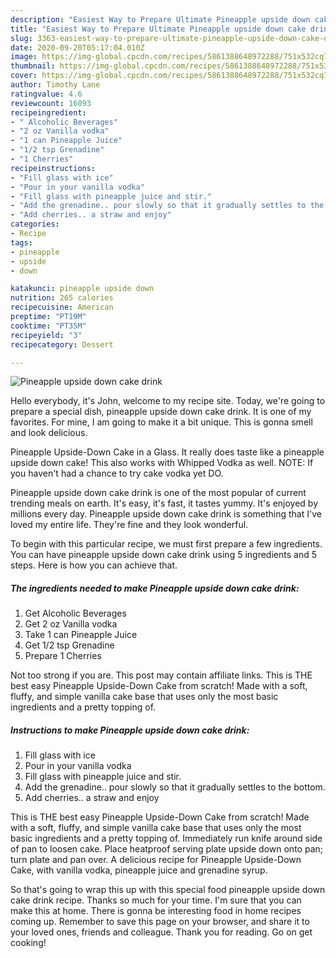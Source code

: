 ```yaml
---
description: "Easiest Way to Prepare Ultimate Pineapple upside down cake drink"
title: "Easiest Way to Prepare Ultimate Pineapple upside down cake drink"
slug: 3363-easiest-way-to-prepare-ultimate-pineapple-upside-down-cake-drink
date: 2020-09-20T05:17:04.010Z
image: https://img-global.cpcdn.com/recipes/5861388648972288/751x532cq70/pineapple-upside-down-cake-drink-recipe-main-photo.jpg
thumbnail: https://img-global.cpcdn.com/recipes/5861388648972288/751x532cq70/pineapple-upside-down-cake-drink-recipe-main-photo.jpg
cover: https://img-global.cpcdn.com/recipes/5861388648972288/751x532cq70/pineapple-upside-down-cake-drink-recipe-main-photo.jpg
author: Timothy Lane
ratingvalue: 4.6
reviewcount: 16093
recipeingredient:
- " Alcoholic Beverages"
- "2 oz Vanilla vodka"
- "1 can Pineapple Juice"
- "1/2 tsp Grenadine"
- "1 Cherries"
recipeinstructions:
- "Fill glass with ice"
- "Pour in your vanilla vodka"
- "Fill glass with pineapple juice and stir."
- "Add the grenadine.. pour slowly so that it gradually settles to the bottom."
- "Add cherries.. a straw and enjoy"
categories:
- Recipe
tags:
- pineapple
- upside
- down

katakunci: pineapple upside down 
nutrition: 265 calories
recipecuisine: American
preptime: "PT19M"
cooktime: "PT35M"
recipeyield: "3"
recipecategory: Dessert

---
```



![Pineapple upside down cake drink](https://img-global.cpcdn.com/recipes/5861388648972288/751x532cq70/pineapple-upside-down-cake-drink-recipe-main-photo.jpg)

Hello everybody, it's John, welcome to my recipe site. Today, we're going to prepare a special dish, pineapple upside down cake drink. It is one of my favorites. For mine, I am going to make it a bit unique. This is gonna smell and look delicious.

Pineapple Upside-Down Cake in a Glass. It really does taste like a pineapple upside down cake! This also works with Whipped Vodka as well. NOTE: If you haven&#39;t had a chance to try cake vodka yet DO.

Pineapple upside down cake drink is one of the most popular of current trending meals on earth. It's easy, it's fast, it tastes yummy. It's enjoyed by millions every day. Pineapple upside down cake drink is something that I've loved my entire life. They're fine and they look wonderful.


To begin with this particular recipe, we must first prepare a few ingredients. You can have pineapple upside down cake drink using 5 ingredients and 5 steps. Here is how you can achieve that.

<!--inarticleads1-->

##### The ingredients needed to make Pineapple upside down cake drink:

1. Get  Alcoholic Beverages
1. Get 2 oz Vanilla vodka
1. Take 1 can Pineapple Juice
1. Get 1/2 tsp Grenadine
1. Prepare 1 Cherries


Not too strong if you are. This post may contain affiliate links. This is THE best easy Pineapple Upside-Down Cake from scratch! Made with a soft, fluffy, and simple vanilla cake base that uses only the most basic ingredients and a pretty topping of. 

<!--inarticleads2-->

##### Instructions to make Pineapple upside down cake drink:

1. Fill glass with ice
1. Pour in your vanilla vodka
1. Fill glass with pineapple juice and stir.
1. Add the grenadine.. pour slowly so that it gradually settles to the bottom.
1. Add cherries.. a straw and enjoy


This is THE best easy Pineapple Upside-Down Cake from scratch! Made with a soft, fluffy, and simple vanilla cake base that uses only the most basic ingredients and a pretty topping of. Immediately run knife around side of pan to loosen cake. Place heatproof serving plate upside down onto pan; turn plate and pan over. A delicious recipe for Pineapple Upside-Down Cake, with vanilla vodka, pineapple juice and grenadine syrup. 

So that's going to wrap this up with this special food pineapple upside down cake drink recipe. Thanks so much for your time. I'm sure that you can make this at home. There is gonna be interesting food in home recipes coming up. Remember to save this page on your browser, and share it to your loved ones, friends and colleague. Thank you for reading. Go on get cooking!
